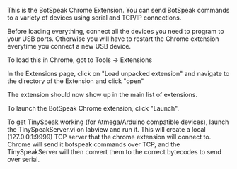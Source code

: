 This is the BotSpeak Chrome Extension. You can send BotSpeak commands to a variety of devices using serial and TCP/IP connections.

Before loading everything, connect all the devices you need to program to your USB ports. Otherwise you will have to restart the Chrome extension everytime you connect a new USB device.

To load this in Chrome, got to Tools -> Extensions

In the Extensions page, click on "Load unpacked extension" and navigate to the directory of the Extension and click "open"

The extension should now show up in the main list of extensions.

To launch the BotSpeak Chrome extension, click "Launch".

To get TinySpeak working (for Atmega/Arduino compatible devices), launch the TinySpeakServer.vi on labview and run it. This will create a local (127.0.0.1:9999) TCP server that the chrome extension will connect to. Chrome will send it botspeak commands over TCP, and the TinySpeakServer will then convert them to the correct bytecodes to send over serial.